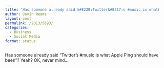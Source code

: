 ```yaml
---
title: 'Has someone already said &#8220;Twitter&#8217;s #music is what&#8230;'
author: Devin Reams
layout: post
permalink: /2013/5693/
categories:
  - Business
  - Social Media
format: status
---
```

Has someone already said &#8220;Twitter&#8217;s #music is what Apple Ping should have been&#8221;? Yeah? OK, never mind&#8230;